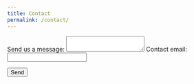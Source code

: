 ```yaml
---
title: Contact
permalink: /contact/
---
```


<form
  action="https://formspree.io/f/xnqlbqyn"
  method="POST"
>
  <label>
    Send us a message:
    <textarea name="message"></textarea>
  </label>
  <label>
    Contact email:
    <input type="email" name="_replyto">
  </label>


  <button type="submit">Send</button>
</form>
